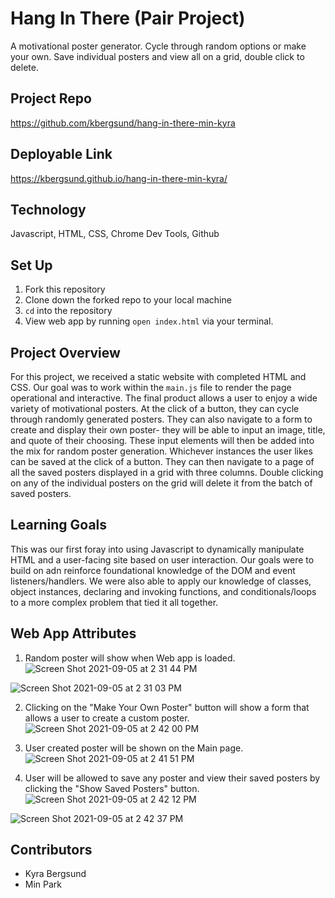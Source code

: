 # Hang In There (Pair Project)

A motivational poster generator. Cycle through random options or make your own. Save individual posters and view all on a grid, double click to delete.

## Project Repo
<https://github.com/kbergsund/hang-in-there-min-kyra>

## Deployable Link
<https://kbergsund.github.io/hang-in-there-min-kyra/>

## Technology
Javascript, HTML, CSS, Chrome Dev Tools, Github

## Set Up
1. Fork this repository
2. Clone down the forked repo to your local machine
3. `cd` into the repository
4. View web app by running `open index.html` via your terminal.

## Project Overview
For this project, we received a static website with completed HTML and CSS. Our goal was to work within the `main.js` file to render the page operational and interactive. The final product allows a user to enjoy a wide variety of motivational posters. At the click of a button, they can cycle through randomly generated posters. They can also navigate to a form to create and display their own poster- they will be able to input an image, title, and quote of their choosing. These input elements will then be added into the mix for random poster generation. Whichever instances the user likes can be saved at the click of a button. They can then navigate to a page of all the saved posters displayed in a grid with three columns. Double clicking on any of the individual posters on the grid will delete it from the batch of saved posters.

## Learning Goals
This was our first foray into using Javascript to dynamically manipulate HTML and a user-facing site based on user interaction. Our goals were to build on adn reinforce foundational knowledge of the DOM and event listeners/handlers. We were also able to apply our knowledge of classes, object instances, declaring and invoking functions, and conditionals/loops to a more complex problem that tied it all together.

## Web App Attributes

1. Random poster will show when Web app is loaded.
![Screen Shot 2021-09-05 at 2 31 44 PM](https://user-images.githubusercontent.com/39206140/132140936-b379953d-f71f-4bd6-b978-8d1fec33d466.png)

![Screen Shot 2021-09-05 at 2 31 03 PM](https://user-images.githubusercontent.com/39206140/132140944-f593b9e9-6f42-4342-8ea9-b0776f6a19c2.png)

2. Clicking on the "Make Your Own Poster" button will show a form that allows a user to create a custom poster.
![Screen Shot 2021-09-05 at 2 42 00 PM](https://user-images.githubusercontent.com/39206140/132140957-1d2ecae7-dba8-459a-a1c9-4f47358ff0ad.png)

3. User created poster will be shown on the Main page.
![Screen Shot 2021-09-05 at 2 41 51 PM](https://user-images.githubusercontent.com/39206140/132140969-4cd869e2-69dc-401c-8556-ed116cc01e17.png)

4. User will be allowed to save any poster and view their saved posters by clicking the "Show Saved Posters" button.
![Screen Shot 2021-09-05 at 2 42 12 PM](https://user-images.githubusercontent.com/39206140/132140976-755ecd56-89fb-4470-9232-d3f19b7143a9.png)

![Screen Shot 2021-09-05 at 2 42 37 PM](https://user-images.githubusercontent.com/39206140/132140987-1173161f-539f-4a35-9b13-4d8e437d364d.png)

## Contributors
* Kyra Bergsund
* Min Park
